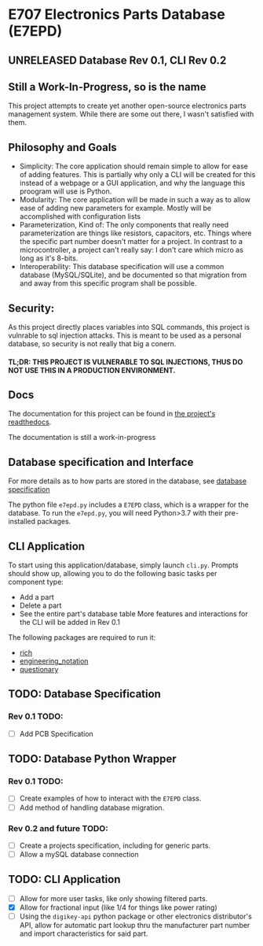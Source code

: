 # E707 Electronics Parts Database (E7EPD)
## UNRELEASED Database Rev 0.1, CLI Rev 0.2
## Still a Work-In-Progress, so is the name

This project attempts to create yet another open-source electronics parts management system. While there are some out
there, I wasn't satisfied with them.

## Philosophy and Goals
- Simplicity: The core application should remain simple to allow for ease of adding features. This is partially
  why only a CLI will be created for this instead of a webpage or a GUI application, and why the language this proogram
  will use is Python.
- Modularity: The core application will be made in such a way as to allow ease of adding new parameters for example.
  Mostly will be accomplished with configuration lists
- Parameterization, Kind of: The only components that really need parameterization are  things like resistors, capacitors, etc.
  Things where the specific part number doesn't matter for a project. 
  In contrast to a microcontroller, a project can't really say: I don't care which micro as long as it's 8-bits.
- Interoperability: This database specification will use a common database (MySQL/SQLite), and be documented so that
  migration from and away from this specific program shall be possible.
  
## Security:
As this project directly places variables into SQL commands, this project is vulnrable to sql injection attacks. 
This is meant to be used as a personal database, so security is not really that big a conern.
#### TL;DR: THIS PROJECT IS VULNERABLE TO SQL INJECTIONS, THUS DO NOT USE THIS IN A PRODUCTION ENVIRONMENT.

## Docs
The documentation for this project can be found in [the project's readthedocs](https://e7epd.readthedocs.io/en/latest/).

The documentation is still a work-in-progress

## Database specification and Interface
For more details as to how parts are stored in the database, see [database specification](https://e7epd.readthedocs.io/en/latest/database_spec.html)

The python file `e7epd.py` includes a `E7EPD` class, which is a wrapper for the database.
To run the `e7epd.py`, you will need Python>3.7 with their pre-installed packages.

## CLI Application
To start using this application/database, simply launch `cli.py`. Prompts should show up, allowing you to do the following basic tasks per component type:
- Add a part
- Delete a part
- See the entire part's database table
More features and interactions for the CLI will be added in Rev 0.1
  
The following packages are required to run it:
- [rich](https://pypi.org/project/rich/)
- [engineering_notation](https://pypi.org/project/engineering-notation/)
- [questionary](https://pypi.org/project/questionary/)

## TODO: Database Specification
### Rev 0.1 TODO:
- [ ] Add PCB Specification

## TODO: Database Python Wrapper
### Rev 0.1 TODO:
- [ ] Create examples of how to interact with the `E7EPD` class.
- [ ] Add method of handling database migration.

### Rev 0.2 and future TODO:
- [ ] Create a projects specification, including for generic parts.
- [ ] Allow a mySQL database connection

## TODO: CLI Application
- [ ] Allow for more user tasks, like only showing filtered parts.
- [x] Allow for fractional input (like 1/4 for things like power rating)
- [ ] Using the `digikey-api` python package or other electronics distributor's API, allow for automatic part lookup
  thru the manufacturer part number and import characteristics for said part.
